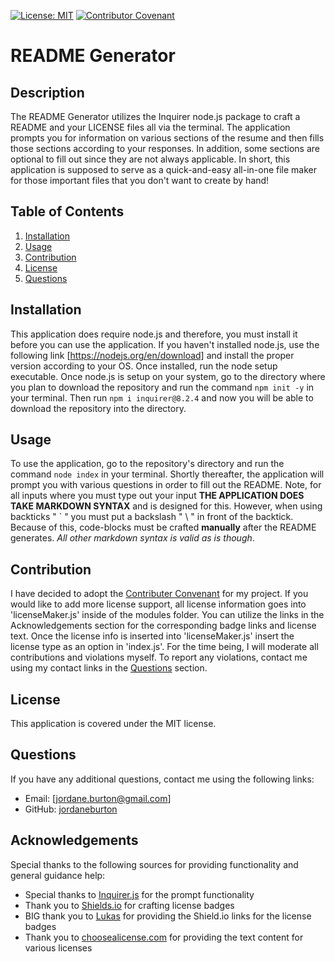 [![License: MIT](https://img.shields.io/badge/License-MIT-yellow.svg)](https://opensource.org/licenses/MIT) [![Contributor Covenant](https://img.shields.io/badge/Contributor%20Covenant-2.1-4baaaa.svg)](code_of_conduct.md)

# README Generator 

## Description

The README Generator utilizes the Inquirer node.js package to craft a README and your LICENSE files all via the terminal. The application prompts you for information on various sections of the resume and then fills those sections according to your responses. In addition, some sections are optional to fill out since they are not always applicable. In short, this application is supposed to serve as a quick-and-easy all-in-one file maker for those important files that you don't want to create by hand!

## Table of Contents 
1. [Installation](#install)
2. [Usage](#usage)
3. [Contribution](#contribute)
4. [License](#license)
5. [Questions](#questions)

## <a id='install'>Installation</a>

This application does require node.js and therefore, you must install it before you can use the application. If you haven't installed node.js, use the following link [https://nodejs.org/en/download] and install the proper version according to your OS. Once installed, run the node setup executable. Once node.js is setup on your system, go to the directory where you plan to download the repository and run the command `npm init -y` in your terminal. Then run `npm i inquirer@8.2.4` and now you will be able to download the repository into the directory.

## <a id='usage'>Usage</a>

To use the application, go to the repository's directory and run the command `node index` in your terminal. Shortly thereafter, the application will prompt you with various questions in order to fill out the README. Note, for all inputs where you must type out your input **THE APPLICATION DOES TAKE MARKDOWN SYNTAX** and is designed for this. However, when using backticks " \` " you must put a backslash " \ " in front of the backtick. Because of this, code-blocks must be crafted **manually** after the README generates. *All other markdown syntax is valid as is though*.

## <a id='contribute'>Contribution</a>

I have decided to adopt the [Contributer Convenant](https://www.contributor-covenant.org/version/2/1/code_of_conduct/) for my project. If you would like to add more license support, all license information goes into 'licenseMaker.js' inside of the modules folder. You can utilize the links in the Acknowledgements section for the corresponding badge links and license text. Once the license info is inserted into 'licenseMaker.js' insert the license type as an option in 'index.js'. For the time being, I will moderate all contributions and violations myself. To report any violations, contact me using my contact links in the [Questions](#questions) section.

## <a id='license'>License</a>

This application is covered under the MIT license.

## <a id='questions'>Questions</a>

If you have any additional questions, contact me using the following links:
- Email: [jordane.burton@gmail.com]
- GitHub: [jordaneburton](https://github.com/jordaneburton)


## Acknowledgements

Special thanks to the following sources for providing functionality and general guidance help:
- Special thanks to [Inquirer.js](https://github.com/SBoudrias/Inquirer.js) for the prompt functionality
- Thank you to [Shields.io](https://shields.io/) for crafting license badges
- BIG thank you to [Lukas](https://gist.github.com/lukas-h/2a5d00690736b4c3a7ba) for providing the Shield.io links for the license badges
- Thank you to [choosealicense.com](https://choosealicense.com/licenses/) for providing the text content for various licenses